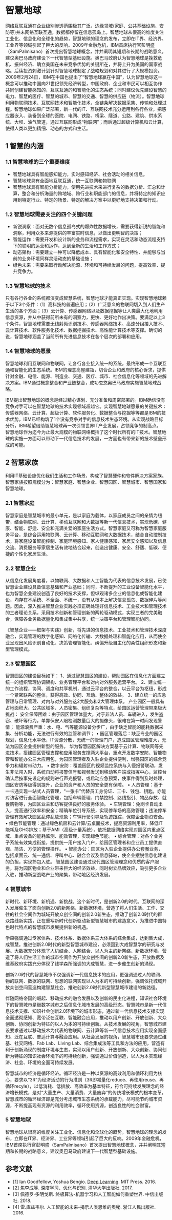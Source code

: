 # 智慧地球

网络互联互通在企业级别渗透范围极其广泛，边缘领域(家庭、公共基础设施、安防等)并未网络互联互通，数据都停留在信息孤岛上。智慧地球从很高的维度关注工业化、信息化和全球化的趋势，智慧地球的理念的发布，立即在IT界、经济界、工业界等领域引起了巨大的反响。2009年金融危机，IBM首席执行官彭明盛（SamPalmisano）首次提出智慧地球概念，并并阐明其短期和长期的战略意义，建议奥巴马政府建设下一代智慧型基础设施。奥巴马政府认为智慧地球是挽救危机、振兴经济、确立美国在未来竞争优势的关键所在，并将上升为美国的国家战略。后续投资刺激计划针对智慧地球制定了战略规划和对其进行了大规模投资。2009年2月24日，IBM在中国也提出了“智慧地球赢在中国”，认为智慧地球这一概念可以推动中国向21世纪领先经济转型，中国政府、企业和市民可以相互协作共同创建智能感知的，互联互通的和智能化的生态系统；同时建议优先建设智慧的电力、智慧的医疗、智慧的城市、智慧的交通、智慧的供应链（物流）。智慧地球利用物联网技术、互联网技术和智能化技术，全链条解决数据采集、传输和处理过程。智慧地球如果广泛部署，新一代的IT、互联网技术充分运用到各行各业，把感应器嵌入、装备到全球的医院、电网、铁路、桥梁、隧道、公路、建筑、供水系统、大坝、油气管道，通过互联网形成“物联网”；而后通过超级计算机和云计算，使得人类以更加精细、动态的方式和生活。

## 1 智慧的内涵

### 1.1 智慧地球的三个重要维度

- 智慧地球具有智能感知能力，实时感知经济、社会活动的相关信息。
- 智慧地球具有全面地互联互通，统一互联网和物联网
- 智慧地球具有智能分析能力，使用先进技术来进行复杂的数据分析、汇总和计算，整合和分析海量的跨地域、跨行业和职能部门的信息，并将特定的知识应用到特定行业、特定的场景、特定的解决方案中以更好地支持决策和行动。

### 1.2 智慧地球需要关注的四个关键问题

- 新锐洞察：面对无数个信息孤岛式的爆炸性数据增长，需要获得新锐的智能和洞察，利用众多来源提供的丰富实时信息，以做出更明智的决策；
- 智能运作：需要开发和设计新的业务和流程需求，实现在灵活和动态流程支持下的聪明的运营和运作，达到全新的生活和工作方式；
- 动态架构：需要建立一种可以降低成本、具有智能化和安全特性、并能够与当前的业务环境同样灵活动态的基础设施；
- 绿色未来：需要采取行动解决能源、环境和可持续发展的问题，提高效率、提升竞争力。

### 1.3 智慧地球的技术

只有各行各业的系统都演变成智慧系统，智慧地球才能真正实现。实现智慧地球赖于以下3个条件：（1）高科技的普遍应用；（2）广泛意义的物联网切入到人们生产生活的各个方面；（3）云计算、传感器网络以及数据挖掘等让人类最大化地利用信息资源，并从中获得前所未有的洞察力，更快、更好地作出决策。要满足以上3个条件，智慧地球需要无线射频识别技术、传感器网络技术、高速分组接入技术、云计算技术、软件服务化技术、数据挖掘技术、高性能计算技术等支撑。确切的说，智慧地球涵盖了当前所有先进信息技术在各个层次的部署和应用。

### 1.4 智慧地球的愿景

智慧地球利用互联网和物联网，让各行各业接入统一的系统，最终形成一个互联互通和智能化的生态系统。IBM的理念高屋建瓴，切合企业和政府的核心诉求，提供针对金融、电信、能源、制造业、交通、医疗、城市、社会信息化等领域的先进解决方案。IBM通过概念整合和产业链整合，成功忽悠奥巴马政府实施智慧地球战略。

IBM提出智慧地球的概念是经过精心谋划、充分准备和周密部署的。IBM确信没有竞争对手可以在智慧地球的技术实现领域超越它。实现智慧地球愿景的关键技术：传感器网络、云计算、超级计算、软件服务化、数据整合与挖掘等等都是IBM的技术优势，IBM已经构筑了1个没有竞争对手的信息技术生态环境。从宏观战略目标分析，IBM希望借助智慧地球再一次引领世界IT产业发展，占领竞争的制高点。
智慧地球作为迄今为止最大规模的物联网络概括了这个时代所有的IT技术。智慧地球的实施一方面可以带动下一代信息技术的发展，一方面也有带来新的技术壁垒形成的可能。

## 2 智慧家族

利用IT基础设施优化我们生活和工作场景，构成了智慧硬件和软件解决方案家族。智慧家族按照规模分为：智慧家庭、智慧企业、智慧园区、智慧城市、智慧国家和智慧地球。

### 2.1 智慧家庭

智慧家庭是智慧城市的最小单元，是以家庭为载体，以家庭成员之间的亲情为纽带，结合物联网、云计算、移动互联网和大数据等新一代信息技术，实现低碳、健康、智能、舒适、安全和充满关爱的家庭生活方式。智慧家庭又可称为智慧家庭服务平台，是综合运用物联网、云计算、移动互联网和大数据技术，结合自动控制技术，将家庭设备智能控制、家庭环境感知、家人健康感知、家居安全感知以及信息交流、消费服务等家居生活有效地结合起来，创造出健康、安全、舒适、低碳、便捷的个性化家居生活。

### 2.2 智慧企业

从信息化发展角度看，以物联网、大数据和人工智能为代表的信息技术发展，已使智慧企业建设具备信息基础和产业基础；同时，不断提升的工业设备智能化水平，也为智慧企业建设创造了良好的技术支撑，但纵观诸多企业的信息化或智能化建设，均存在不系统、不全面、不统一，没有从根本上解决信息孤岛、数据碎片等问题。因此，深入推进智慧企业实践必须正确处理好信息技术、工业技术和管理技术的三者理论关系，采用技术创新和管理创新的两轮驱动模式，实现三者的完美融合，保障各业务数据量化和集成集中共享，统一决策平台和管理智能协同。

《智慧企业——框架与实践》创新，将先进的信息技术、工业技术和管理技术深度融合，实现管理的数字化感知、网络化传输、大数据处理和智能化应用，从而使企业呈现出风险识别自动化、决策管理智能化、纠偏升级自主化的柔性组织形态和新型管理模式。

### 2.3 智慧园区

智慧园区的建设目标如下：
1、通过智慧园区的建设，帮助园区在信息化方面建立统一的组织管理协调架构、业务管理平台和对内对外服务运营平台。
2、建立统一的工作流程，协同、调度和共享机制，通过云平台的整合，以云平台为枢纽，形成一个紧密联系的整体，获得高效、协同、互动、整体的效益。
3、建立统一的应急管理与日常管理、对内与对外服务这2大服务和2大管理体系。
产业园区一般具有占地面积大、公共区域多、人员密集、组织复杂等特点，给园区运营管理带来极大挑战：
安全保障困难：由于园区管理体量大，对于非法人员、车辆进入，发生盗窃、破坏等行为，单靠保安人眼检测数量巨大的摄像头，很难在第一时间发现警情；
能源浪费严重：水、电、气等能源设备分步广，由于缺乏智能的能耗数据采集、分析功能，无法进行有效的监管和调节；
• 园区管理落后：缺乏专业的园区规划，信息化水平低，IT资源分散，无统一的管理门户，造成园区管理难度大，无法为园区企业提供新型的服务。
华为智慧园区解决方案基于云计算、物联网等先进技术，搭建园区管理支撑和应用服务支撑两大平台，重点开发数字安防、智能物管和智能办公三大应用包，为园区管理者及入驻企业提供便利，增强园区的综合竞争力和辐射带动力。
• 数字安防：覆盖园区的视频监控系统与入侵报警联动，发生非法闯入时，系统自动将报警信号和视频发送到移动客户端或指挥中心，监控台确认后按事先设定的规则进行声光报警，或启动应急预案，使事件得到及时处理，园区安防等级得到提升，企业的资产和人员的安全更有保障。
• 人员管理：基于一卡通实现一站式人员管理，“一张卡”代替员工身份证、工卡、钱包、钥匙，亦能对访客进行全面智能化管理，包括车辆管理、门禁控制、路线指引、物品存放、就餐购物等，为园区业主和访客提供良好的服务体验。
• 车辆管理：免刷卡自动出入，提高通行效率和安全；精确车位引导系统，实现停车场的高效管理；违法停车管理有效解决园区乱停乱放现象；车辆行驶引导及轨迹跟踪，保障企业物资安全。
• 绿色节能管理：通过绿色机房和云计算/云桌面技术，提高资源利用率，降低IT能耗及GHG排放；基于AMI（高级计量系统），依托数据网络实现对园区内重点区域、重点设备的能耗监测、能效管理，实现绿色节能。
• 综合管理：对各个业务子系统有效集成衔接，提供统一用户接入门户，给园区管理者和企业员工提供直观、简洁、方便的管理操作。
• 智能办公：园区为入驻企业提供办公套餐业务，包括桌面云、统一通信、呼叫中心、融合会议及信息驿站，使企业摆脱信息化建设的负担，实现拎包入驻。
智慧园区建设通过现代园区管理理念和优质的客户服务，将为园区物业和企业带来巨大的经济效益，同时树立品牌效应，吸引更多企业入驻，推动新型战略产业的聚集，带动地区经济发展。

### 4 智慧城市

新时代、新环境、新机遇、新挑战。这个新时代，是创新2.0的时代。互联网的深入发展催生了面向创新2.0的新网络、新数据环境，营造了将人们生活、工作、交往的社会空间作为城域开放众创空间的创新2.0新生态，推动了创新2.0时代的群众路线新实践，正在重写新时代创新驱动新型智慧城市的建造意义，为推进中国特色时代特点的智慧城市发展提供新的机遇。

学森强调通过专家体系、技术体系、数据体系三大体系的综合集成，达到集大成，成智慧。推进创新2.0时代的新型智慧城市建设，必须回到大成智慧学的研究与发展。大数据充分体现了人机结合、人网结合、以人为主的新网络、新数据环境，营造了将人们生活工作的城市空间作为开放众创空间的创新2.0新生态，开放数据及维基政府实践充分体现了钱学森所强调的大成智慧，进一步催生创新的涌现。

创新2.0时代的智慧城市不仅强调新一代信息技术的应用，更强调通过人的联网、物的联网、数据的联网、思想的联网实现以人为本的可持续创新，强调依托城域开放众创空间营造构建智慧社会，推进创新2.0时代新型智慧城市建设的新路径。

伴随网络帝国的崛起、移动技术的融合发展以及创新的民主化进程，知识社会环境下的智慧城市是继数字城市之后信息化城市发展的高级形态。智慧城市是新一代信息技术支撑、知识社会创新2.0环境下的城市形态，通过新一代信息技术支撑实现全面透彻感知、宽带泛在互联、智能融合应用，推动以用户创新、开放创新、大众创新、协同创新为特征的以人为本的可持续创新。从技术发展的视角，智慧城市建设要求通过以移动技术为代表的物联网、云计算等新一代信息技术应用实现全面感知、泛在互联、普适计算与融合应用。从社会发展的视角，智慧城市还要求通过维基、社交网络、Fab Lab、Living Lab、综合集成法等工具和方法的应用，营造有利于创新涌现的制度环境与生态，实现以用户创新、开放创新、大众创新、协同创新为特征的知识社会环境下的可持续创新，强调通过价值创造，以人为本实现经济、社会、环境的全面可持续发展。

智慧城市的经济是循环经济。循环经济是一种以资源的高效利用和循环利用为核心，要求以“3R”为经济活动的行为准则（3R即减量化reduce、再使用reuse、再循环recyle），以低消耗、低排放、高效率为基本特征，符合可持续发展理念的经济增长模式，是对“大量生产、大量消费、大量废弃”的传统增长模式的根本变革。智慧城市的循环经济即是充分考虑城市生态系统的承载能力，尽可能节约城市资源，不断提高现有资源的利用效率，循环使用资源，创造良性的社会财富。

### 5 智慧地球

智慧地球从很高的维度关注工业化、信息化和全球化的趋势，智慧地球的理念的发布，立即在IT界、经济界、工业界等领域引起了巨大的反响。2009年金融危机，IBM首席执行官彭明盛（SamPalmisano）首次提出智慧地球概念，并并阐明其短期和长期的战略意义，建议奥巴马政府建设下一代智慧型基础设施。

## 参考文献

- [1] Ian Goodfellow, Yoshua Bengio. [Deep Learning](http://www.deeplearningbook.org/). MIT Press. 2016.
- [2] 焦李成等. 深度学习、优化与识别. 清华大学出版社. 2017.
- [3] 佩德罗·多明戈斯. 终极算法-机器学习和人工智能如何重塑世界. 中信出版社. 2018.
- [4] 雷.库兹韦尔. 人工智能的未来-揭示人类思维的奥秘.  浙江人民出版社. 2016.